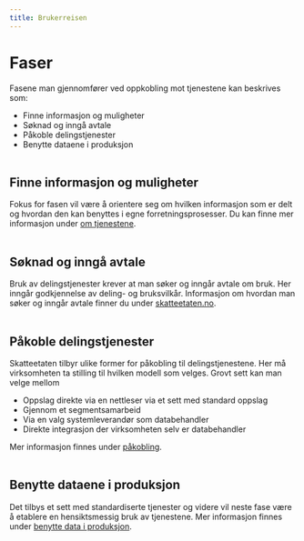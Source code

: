 ```yaml
---
title: Brukerreisen
---
```

# Faser
Fasene man gjennomfører ved oppkobling mot tjenestene kan beskrives som:
* Finne informasjon og muligheter
* Søknad og inngå avtale
* Påkoble delingstjenester
* Benytte dataene i produksjon
<br/><br/>

## Finne informasjon og muligheter
Fokus for fasen vil være å orientere seg om hvilken informasjon som er delt og hvordan den kan benyttes i egne forretningsprosesser. Du kan finne mer informasjon under [om tjenestene](../om-tjenestene). <br/><br/>

## Søknad og inngå avtale
Bruk av delingstjenester krever at man søker og inngår avtale om bruk. Her inngår godkjennelse av deling- og bruksvilkår. Informasjon om hvordan man søker og inngår avtale finner du under [skatteetaten.no](https://www.skatteetaten.no/deling). <br/><br/>

## Påkoble delingstjenester
Skatteetaten tilbyr ulike former for påkobling til delingstjenestene. Her må virksomheten ta stilling til hvilken modell som velges. Grovt sett kan man velge mellom
* Oppslag direkte via en nettleser via et sett med standard oppslag
* Gjennom et segmentsamarbeid
* Via en valg systemleverandør som databehandler
* Direkte integrasjon der virksomheten selv er databehandler

Mer informasjon finnes under [påkobling](../pakobling-til-freg).
<br/><br/>

## Benytte dataene i produksjon
Det tilbys et sett med standardiserte tjenester og videre vil neste fase være å etablere en hensiktsmessig bruk av tjenestene. Mer informasjon finnes under [benytte data i produksjon](../konsumenttjenester).
